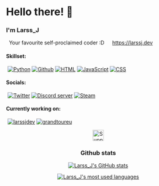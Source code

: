 # Hello there! 👋

### I'm Larss_J
&nbsp; Your favourite self-proclaimed coder :D
&emsp; https://larssj.dev

 #### Skillset:
 &nbsp;[![Python](https://img.shields.io/badge/Python-black?style=flat-square&logo=python)](https://github.com/LarssJakobsons) [![Github](https://img.shields.io/badge/Github-black?style=flat-square&logo=github)](https://github.com/LarssJakobsons) [![HTML](https://img.shields.io/badge/HTML-black?style=flat-square&logo=html5)](https://github.com/LarssJakobsons) [![JavaScript](https://img.shields.io/badge/JavaScript-black?style=flat-square&logo=javascript)](https://github.com/LarssJakobsons) [![CSS](https://img.shields.io/badge/CSS-black?style=flat-square&logo=css3&logoColor=1572B6)](https://github.com/LarssJakobsons)

#### Socials:
&nbsp;[![Twitter](https://img.shields.io/badge/Twitter-black?style=flat-square&logo=twitter)](https://twitter.com/Larss_J) [![Discord server](https://img.shields.io/badge/Discord_server-black?style=flat-square&logo=discord)](https://discord.gg/TReMEyBQsh) [![Steam](https://img.shields.io/badge/Steam-black?style=flat-square&logo=steam)](https://steamcommunity.com/id/Larss_J)

#### Currently working on:
&nbsp;[![larssjdev](https://img.shields.io/website?url=https%3A%2F%2Flarssj.dev&up_message=up&down_message=down&down_color=fa3b2d&style=flat-square&label=larssj.dev)](https://larssj.dev) [![grandtoureu](https://img.shields.io/website?url=https%3A%2F%2Fupgrandtour.eu&up_message=up&down_message=down&down_color=fa3b2d&style=flat-square&label=upgrandtoureu)](https://upgrandtour.eu) 
<!--
[![CharacterAI-Discord-Bot](https://img.shields.io/github/stars/LarssJakobsons/CharacterAI-Discord-Bot?color=yellow&label=CharacterAI-Discord-Bot&style=flat-square)](https://github.com/LarssJakobsons/CharacterAI-Discord-Bot)
-->
<p align="center">
<a href="https://ko-fi.com/larssj?=redirect">
    <img src="https://img.shields.io/badge/Support_me!-EC6961?labelColor=white&style=flat-square&logo=kofi" alt="Support me!" height="30">
</a>
</p>

<h3 align="center">Github stats</h3>
<p align="center">
 <a href="https://github.com/LarssJakobsons">
    <img src="https://github-readme-stats.vercel.app/api?username=LarssJakobsons&show_icons=true&theme=dark" alt="Larss_J's GitHub stats">
 </a>
</p>
<p align="center">
<a href="https://github.com/LarssJakobsons">
    <img src="https://github-readme-stats.vercel.app/api/top-langs/?username=LarssJakobsons&layout=compact&theme=dark" alt="Larss_J's most used languages">
</a>
</p>


<!--
**LarssJakobsons/LarssJakobsons** is a ✨ _special_ ✨ repository because its `README.md` (this file) appears on your GitHub profile.

Here are some ideas to get you started:

- 🔭 I’m currently working on ...
- 🌱 I’m currently learning ...
- 👯 I’m looking to collaborate on ...
- 🤔 I’m looking for help with ...
- 💬 Ask me about ...
- 📫 How to reach me: ...
- 😄 Pronouns: ...
- ⚡ Fun fact: ...
-->
